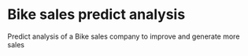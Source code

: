 # Bike sales predict analysis
 Predict analysis of a Bike sales company to improve and generate more sales
